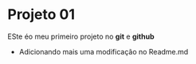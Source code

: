 # Projeto 01

ESte éo meu primeiro projeto no **git** e **github**

- Adicionando mais uma modificação  no Readme.md